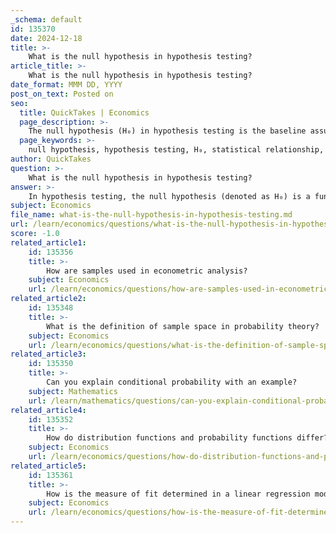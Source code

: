 ```yaml
---
_schema: default
id: 135370
date: 2024-12-18
title: >-
    What is the null hypothesis in hypothesis testing?
article_title: >-
    What is the null hypothesis in hypothesis testing?
date_format: MMM DD, YYYY
post_on_text: Posted on
seo:
  title: QuickTakes | Economics
  page_description: >-
    The null hypothesis (H₀) in hypothesis testing is the baseline assumption that posits no significant effect or relationship between studied variables. It is crucial for determining statistical significance and helps in making inferences about populations based on sample data.
  page_keywords: >-
    null hypothesis, hypothesis testing, H₀, statistical relationship, significance, education level, income, alternative hypothesis, hypothesis testing process, test statistic
author: QuickTakes
question: >-
    What is the null hypothesis in hypothesis testing?
answer: >-
    In hypothesis testing, the null hypothesis (denoted as H₀) is a fundamental concept that serves as the default or baseline assumption regarding a particular statistical relationship or effect. It posits that there is no significant effect, relationship, or difference between the variables being studied. Essentially, the null hypothesis suggests the absence of statistical significance within a specific set of observed data.\n\nFor example, if a researcher is investigating the relationship between education level and income, the null hypothesis might state that there is no significant difference in income levels among individuals with varying education levels. This can be formally expressed as:\n\n- Null Hypothesis (H₀): The correlation in the population is zero (ρ = 0).\n\nIn contrast, the alternative hypothesis (denoted as H₁ or Hₐ) proposes that there is a significant effect or relationship, and it is what the researcher aims to support through their analysis. The relationship between the null and alternative hypotheses is complementary; statistical tests are conducted to determine whether the evidence from the data is strong enough to reject the null hypothesis in favor of the alternative hypothesis.\n\nThe process of hypothesis testing involves calculating a test statistic, which measures the difference between the observed data and what would be expected under the null hypothesis. Based on this test statistic, researchers can either reject or fail to reject the null hypothesis, thereby making inferences about the population from which the sample was drawn.
subject: Economics
file_name: what-is-the-null-hypothesis-in-hypothesis-testing.md
url: /learn/economics/questions/what-is-the-null-hypothesis-in-hypothesis-testing
score: -1.0
related_article1:
    id: 135356
    title: >-
        How are samples used in econometric analysis?
    subject: Economics
    url: /learn/economics/questions/how-are-samples-used-in-econometric-analysis
related_article2:
    id: 135348
    title: >-
        What is the definition of sample space in probability theory?
    subject: Economics
    url: /learn/economics/questions/what-is-the-definition-of-sample-space-in-probability-theory
related_article3:
    id: 135350
    title: >-
        Can you explain conditional probability with an example?
    subject: Mathematics
    url: /learn/mathematics/questions/can-you-explain-conditional-probability-with-an-example
related_article4:
    id: 135352
    title: >-
        How do distribution functions and probability functions differ?
    subject: Economics
    url: /learn/economics/questions/how-do-distribution-functions-and-probability-functions-differ
related_article5:
    id: 135361
    title: >-
        How is the measure of fit determined in a linear regression model?
    subject: Economics
    url: /learn/economics/questions/how-is-the-measure-of-fit-determined-in-a-linear-regression-model
---
```


&nbsp;